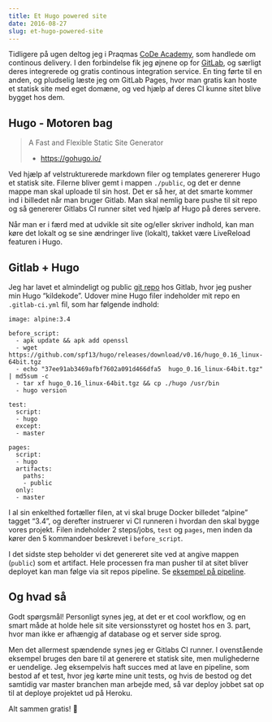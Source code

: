 ```yaml
---
title: Et Hugo powered site
date: 2016-08-27
slug: et-hugo-powered-site
---
```


Tidligere på ugen deltog jeg i Praqmas [CoDe Academy](http://www.code-conf.com/academy2016/aar/), som handlede om continous delivery.
I den forbindelse fik jeg øjnene op for [GitLab](https://about.gitlab.com/), og særligt deres integrerede og gratis continous integration service.
En ting førte til en anden, og pludselig læste jeg om GitLab Pages, hvor man gratis kan hoste et statisk site med eget domæne, og ved hjælp af deres CI kunne sitet blive bygget hos dem.

## Hugo - Motoren bag
> A Fast and Flexible Static Site Generator<br>
> - https://gohugo.io/

Ved hjælp af velstrukturerede markdown filer og templates genererer Hugo et statisk site. Filerne bliver gemt i mappen `./public`, og det er denne mappe man skal uploade til sin host. Det er så her, at det smarte kommer ind i billedet når man bruger Gitlab. Man skal nemlig bare pushe til sit repo og så genererer Gitlabs CI runner sitet ved hjælp af Hugo på deres servere.

Når man er i færd med at udvikle sit site og/eller skriver indhold, kan man køre det lokalt og se sine ændringer live (lokalt), takket være LiveReload featuren i Hugo.

## Gitlab + Hugo
Jeg har lavet et almindeligt og public [git repo](https://gitlab.com/henninghorn/henninghorn.dk) hos Gitlab, hvor jeg pusher min Hugo “kildekode”. Udover mine Hugo filer indeholder mit repo en `.gitlab-ci.yml` fil, som har følgende indhold:

```
image: alpine:3.4

before_script:
  - apk update && apk add openssl
  - wget https://github.com/spf13/hugo/releases/download/v0.16/hugo_0.16_linux-64bit.tgz
  - echo "37ee91ab3469afbf7602a091d466dfa5  hugo_0.16_linux-64bit.tgz" | md5sum -c
  - tar xf hugo_0.16_linux-64bit.tgz && cp ./hugo /usr/bin
  - hugo version

test:
  script:
  - hugo
  except:
  - master

pages:
  script:
  - hugo
  artifacts:
    paths:
    - public
  only:
  - master
```

I al sin enkelthed fortæller filen, at vi skal bruge Docker billedet “alpine” tagget “3.4”, og derefter instruerer vi CI runneren i hvordan den skal bygge vores projekt. Filen indeholder 2 steps/jobs, `test` og `pages`, men inden da kører den 5 kommandoer beskrevet i `before_script`.

I det sidste step beholder vi det genereret site ved at angive mappen (`public`) som et artifact. Hele processen fra man pusher til at sitet bliver deployet kan man følge via sit repos pipeline. Se [eksempel på pipeline](https://gitlab.com/henninghorn/henninghorn.dk/pipelines).

## Og hvad så
Godt spørgsmål! Personligt synes jeg, at det er et cool workflow, og en smart måde at holde hele sit site versionsstyret og hostet hos en 3. part, hvor man ikke er afhængig af database og et server side sprog.

Men det allermest spændende synes jeg er Gitlabs CI runner. I ovenstående eksempel bruges den bare til at generere et statisk site, men mulighederne er uendelige. Jeg eksempelvis haft succes med at lave en pipeline, som bestod af et test, hvor jeg kørte mine unit tests, og hvis de bestod og det samtidig var master branchen man arbejde med, så var deploy jobbet sat op til at deploye projektet ud på Heroku.

Alt sammen gratis! 🎉